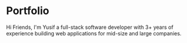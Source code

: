 # Portfolio
Hi Friends, I'm Yusif a full-stack software developer with 3+ years of experience building web applications for mid-size and large companies.
